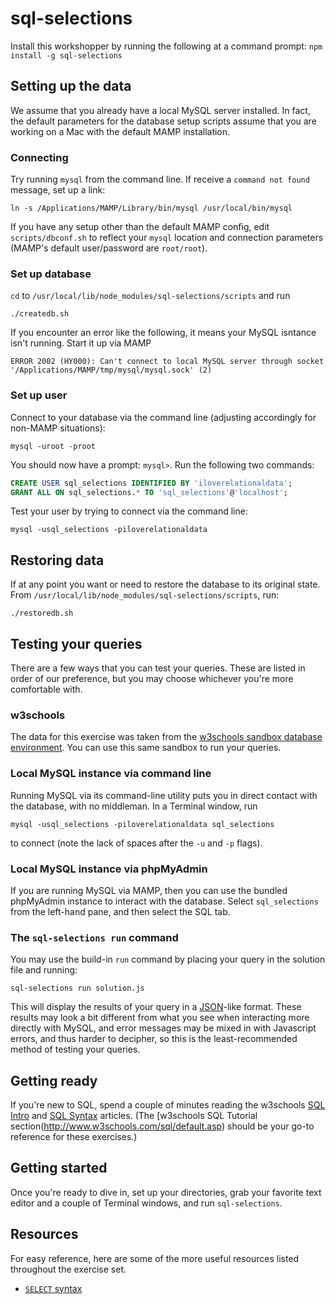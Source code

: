 sql-selections
================

Install this workshopper by running the following at a command prompt: `npm install -g sql-selections`

## Setting up the data
We assume that you already have a local MySQL server installed. In fact, the default parameters for the database setup scripts assume that you are working on a Mac with the default MAMP installation.

### Connecting
Try running `mysql` from the command line. If receive a `command not found` message, set up a link:
```
ln -s /Applications/MAMP/Library/bin/mysql /usr/local/bin/mysql
```
If you have any setup other than the default MAMP config, edit `scripts/dbconf.sh` to reflect your `mysql` location and connection parameters (MAMP's default user/password are `root/root`). 

### Set up database
`cd` to `/usr/local/lib/node_modules/sql-selections/scripts` and run
```
./createdb.sh
```
If you encounter an error like the following, it means your MySQL isntance isn't running. Start it up via MAMP
```
ERROR 2002 (HY000): Can't connect to local MySQL server through socket '/Applications/MAMP/tmp/mysql/mysql.sock' (2)
```

### Set up user
Connect to your database via the command line (adjusting accordingly for non-MAMP situations):
```
mysql -uroot -proot
```
You should now have a prompt: `mysql>`. Run the following two commands:
```sql
CREATE USER sql_selections IDENTIFIED BY 'iloverelationaldata';
GRANT ALL ON sql_selections.* TO 'sql_selections'@'localhost';
```

Test your user by trying to connect via the command line:
```
mysql -usql_selections -piloverelationaldata
```

## Restoring data
If at any point you want or need to restore the database to its original state. From `/usr/local/lib/node_modules/sql-selections/scripts`, run:
```
./restoredb.sh
```

## Testing your queries
There are a few ways that you can test your queries. These are listed in order of our preference, but you may choose whichever you're more comfortable with.

### w3schools
The data for this exercise was taken from the [w3schools sandbox database environment](http://www.w3schools.com/sql/trysql.asp?filename=trysql_select_all). You can use this same sandbox to run your queries.

### Local MySQL instance via command line
Running MySQL via its command-line utility puts you in direct contact with the database, with no middleman. In a Terminal window, run
```
mysql -usql_selections -piloverelationaldata sql_selections
```
to connect (note the lack of spaces after the `-u` and `-p` flags).

### Local MySQL instance via phpMyAdmin
If you are running MySQL via MAMP, then you can use the bundled phpMyAdmin instance to interact with the database. Select `sql_selections` from the left-hand pane, and then select the SQL tab.

### The `sql-selections run` command
You may use the build-in `run` command by placing your query in the solution file and running:
```
sql-selections run solution.js
```
This will display the results of your query in a [JSON](http://en.wikipedia.org/wiki/JSON)-like format. These results may look a bit different from what you see when interacting more directly with MySQL, and error messages may be mixed in with Javascript errors, and thus harder to decipher, so this is the least-recommended method of testing your queries.

## Getting ready
If you're new to SQL, spend a couple of minutes reading the w3schools [SQL Intro](http://www.w3schools.com/sql/sql_intro.asp) and [SQL Syntax](http://www.w3schools.com/sql/sql_syntax.asp) articles. (The [w3schools SQL Tutorial section(http://www.w3schools.com/sql/default.asp) should be your go-to reference for these exercises.)

## Getting started
Once you're ready to dive in, set up your directories, grab your favorite text editor and a couple of Terminal windows, and run `sql-selections`.

## Resources
For easy reference, here are some of the more useful resources listed throughout the exercise set.

* [`SELECT` syntax](http://www.w3schools.com/sql/sql_select.asp)
